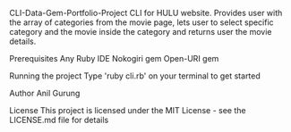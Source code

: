CLI-Data-Gem-Portfolio-Project
CLI for HULU website. Provides user with the array of categories from the movie page, lets user to select specific category and the movie inside the category and returns user the movie details. 

Prerequisites
Any Ruby IDE
Nokogiri gem
Open-URI gem

Running the project
Type 'ruby cli.rb' on your terminal to get started

Author
Anil Gurung

License
This project is licensed under the MIT License - see the LICENSE.md file for details
